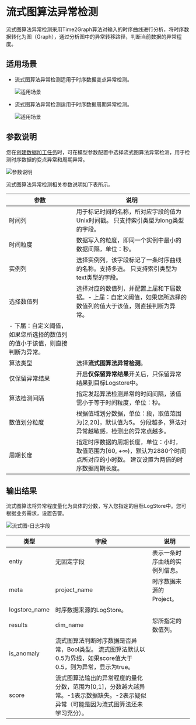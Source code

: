 # 流式图算法异常检测

流式图算法异常检测采用Time2Graph算法对输入的时序曲线进行分析，将时序数据转化为图（Graph），通过分析图中的异常转移路径，判断当前数据的异常程度。

## 适用场景

-   流式图算法异常检测适用于时序数据变点异常检测。

    ![适用场景](https://static-aliyun-doc.oss-accelerate.aliyuncs.com/assets/img/zh-CN/2366322061/p129183.png)

-   流式图算法异常检测适用于时序数据周期异常检测。

    ![适用场景](https://static-aliyun-doc.oss-accelerate.aliyuncs.com/assets/img/zh-CN/5055863951/p129288.png)


## 参数说明

您在[创建数据加工任务](/cn.zh-CN/数据加工/创建数据加工任务.md)时，可在模型参数配置中选择流式图算法异常检测，用于检测时序数据的变点异常和周期异常。

![参数说明](https://static-aliyun-doc.oss-accelerate.aliyuncs.com/assets/img/zh-CN/2336775161/p129289.png)

流式图算法异常检测相关参数说明如下表所示。

|参数|说明|
|--|--|
|时间列|用于标记时间的名称，所对应字段的值为Unix时间戳。 只支持索引类型为long类型的字段。 |
|时间粒度|数据写入的粒度，即同一个实例中最小的数据间隔，单位：秒。|
|实例列|选择实例列，该字段标记了一条时序曲线的名称。支持多选。 只支持索引类型为text类型的字段。 |
|选择数值列|选择对应的数值列，并配置上届和下届数据。-   上届：自定义阈值，如果您所选择的数值列的值大于该值，则直接判断为异常。
-   下届：自定义阈值，如果您所选择的数值列的值小于该值，则直接判断为异常。 |
|算法类型|选择**流式图算法异常检测**。|
|仅保留异常结果|开启**仅保留异常结果**开关后，只保留异常结果到目标Logstore中。|
|算法检测间隔|指定发起算法检测异常的时间间隔，该值需小于等于时间粒度，单位：秒。|
|数值划分粒度|根据值域划分数据，单位：段，取值范围为\[2,20\]，默认值为5。 分段越多，算法对异常越敏感，检测出的异常点越多。 |
|周期长度|指定时序数据的周期长度，单位：小时，取值范围为\[60, +∞\)，默认为2880个时间点所对应的小时数。 建议设置为两倍的时序数据周期长度。 |

## 输出结果

流式图算法将异常程度量化为具体的分数，写入您指定的目标LogStore中。您可根据业务需求，设置告警。

![流式图-日志字段](https://static-aliyun-doc.oss-accelerate.aliyuncs.com/assets/img/zh-CN/5055863951/p129346.png)

|类型|字段|说明|
|--|--|--|
|entiy|无固定字段|表示一条时序曲线的实例列信息。|
|meta|project\_name|时序数据来源的Project。|
|logstore\_name|时序数据来源的LogStore。|
|results|dim\_name|您所指定的数值列。|
|is\_anomaly|流式图算法判断时序数据是否异常，Bool类型。 流式图算法默认以0.5为界线，如果score值大于0.5，则为异常，显示为true。 |
|score|流式图算法输出的异常程度的量化分数，范围为\[0,1\]，分数越大越异常。-1表示数据缺失。-2表示疑似异常（可能是因为流式图算法还未学习充分）。|

